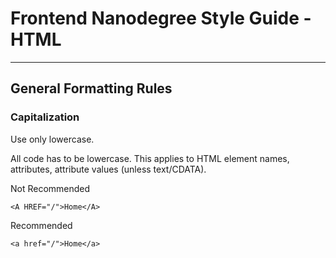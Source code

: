 # Frontend Nanodegree Style Guide - HTML
---
## General Formatting Rules

### Capitalization
Use only lowercase.

All code has to be lowercase. This applies to HTML element names, attributes, attribute values (unless text/CDATA).

Not Recommended

    <A HREF="/">Home</A>

Recommended

    <a href="/">Home</a>
    
    
